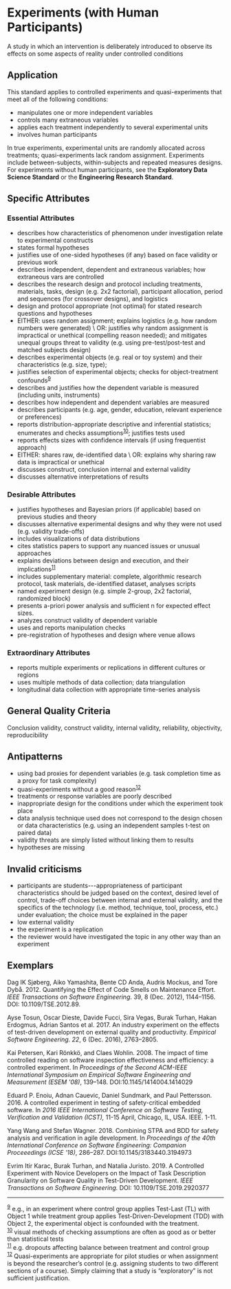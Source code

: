 # Experiments (with Human Participants) 
<standard name="Experiments (with Human Participants)">

A study in which an intervention is deliberately introduced to observe
its effects on some aspects of reality under controlled conditions

## Application 

This standard applies to controlled experiments and quasi-experiments
that meet all of the following conditions:

-   manipulates one or more independent variables
-   controls many extraneous variables
-   applies each treatment independently to several experimental units
-   involves human participants

In true experiments, experimental units are randomly allocated across
treatments; quasi-experiments lack random assignment. Experiments
include between-subjects, within-subjects and repeated measures designs.
For experiments without human participants, see the **Exploratory Data
Science Standard** or the **Engineering Research Standard**.

## Specific Attributes 

### Essential Attributes
<checklist name="Essential">

-	describes how characteristics of phenomenon under investigation relate to experimental constructs
-	states formal hypotheses
-	justifies use of one-sided hypotheses (if any) based on face validity or previous work
-	describes independent, dependent and extraneous variables; how extraneous vars are controlled
-	describes the research design and protocol including treatments, materials, tasks, design (e.g. 2x2 factorial), participant allocation, period and sequences (for crossover designs), and logistics
-	design and protocol appropriate (not optimal) for stated research questions and hypotheses
-	EITHER: uses random assignment; explains logistics (e.g. how random numbers were generated)  \ OR: justifies why random assignment is impractical or unethical (compelling reason needed); and mitigates unequal groups threat to validity (e.g. using pre-test/post-test and matched subjects design)
-	describes experimental objects (e.g. real or toy system) and their characteristics (e.g. size, type);
-	justifies selection of experimental objects; checks for object-treatment confounds<sup>[9](#myfootnote9)</sup>
-	describes and justifies how the dependent variable is measured (including units, instruments)
-	describes how independent and dependent variables are measured
-	describes participants (e.g. age, gender, education, relevant experience or preferences)
-	reports distribution-appropriate descriptive and inferential statistics; enumerates and checks assumptions<sup>[10](#myfootnote10)</sup>; justifies tests used
-	reports effects sizes with confidence intervals (if using frequentist approach)
-	EITHER: shares raw, de-identified data  \ OR: explains why sharing raw data is impractical or unethical
-	discusses construct, conclusion internal and external validity
-	discusses alternative interpretations of results
</checklist>
     
### Desirable Attributes
<checklist name="Desirable">

-	justifies hypotheses and Bayesian priors (if applicable) based on previous studies and theory
-	discusses alternative experimental designs and why they were not used (e.g. validity trade-offs)
-	includes visualizations of data distributions
-	cites statistics papers to support any nuanced issues or unusual approaches
-	explains deviations between design and execution, and their implications<sup>[11](#myfootnote11)</sup>
-	includes supplementary material: complete, algorithmic research protocol, task materials, de-identified dataset, analyses scripts
-	named experiment design (e.g. simple 2-group, 2x2 factorial, randomized block)
-	presents a-priori power analysis and sufficient n for expected effect sizes.
-	analyzes construct validity of dependent variable
-	uses and reports manipulation checks
-	pre-registration of hypotheses and design where venue allows
</checklist>
     
### Extraordinary Attributes
<checklist name="Extraordinary">

-   reports multiple experiments or replications in different cultures or regions
-	uses multiple methods of data collection; data triangulation
-	longitudinal data collection with appropriate time-series analysis
</checklist>

## General Quality Criteria 

Conclusion validity, construct validity, internal validity, reliability,
objectivity, reproducibility

## Antipatterns 

-   using bad proxies for dependent variables (e.g. task completion time
    as a proxy for task complexity)
-   quasi-experiments without a good reason<sup>[12](#myfootnote12)</sup>
-   treatments or response variables are poorly described
-   inappropriate design for the conditions under which the experiment
    took place
-   data analysis technique used does not correspond to the design
    chosen or data characteristics (e.g. using an independent samples
    t-test on paired data)
-   validity threats are simply listed without linking them to results
-   hypotheses are missing

## Invalid criticisms

-   participants are students---appropriateness of participant
    characteristics should be judged based on the context, desired level
    of control, trade-off choices between internal and external
    validity, and the specifics of the technology (i.e. method,
    technique, tool, process, etc.) under evaluation; the choice must be
    explained in the paper
-   low external validity
-   the experiment is a replication
-   the reviewer would have investigated the topic in any other way than
    an experiment

## Exemplars

Dag IK Sjøberg, Aiko Yamashita, Bente CD Anda, Audris Mockus, and Tore
Dybå. 2012. Quantifying the Effect of Code Smells on Maintenance Effort.
*IEEE Transactions on Software Engineering*. 39, 8 (Dec. 2012),
1144–1156. DOI: 10.1109/TSE.2012.89.

Ayse Tosun, Oscar Dieste, Davide Fucci, Sira Vegas, Burak Turhan, Hakan
Erdogmus, Adrian Santos et al. 2017. An industry experiment on the
effects of test-driven development on external quality and productivity.
*Empirical Software Engineering*. *22*, 6 (Dec. 2016), 2763–2805.

Kai Petersen, Kari Rönkkö, and Claes Wohlin. 2008. The impact of time
controlled reading on software inspection effectiveness and efficiency:
a controlled experiment. In *Proceedings of the Second ACM-IEEE
International Symposium on Empirical Software Engineering and
Measurement (ESEM '08)*, 139–148. DOI:10.1145/1414004.1414029

Eduard P. Enoiu, Adnan Cauevic, Daniel Sundmark, and Paul Pettersson.
2016. A controlled experiment in testing of safety-critical embedded
software. In *2016 IEEE International Conference on Software Testing,
Verification and Validation (ICST),* 11-15 April, Chicago, IL, USA.
IEEE. 1-11.

Yang Wang and Stefan Wagner. 2018. Combining STPA and BDD for safety
analysis and verification in agile development. In *Proceedings of the
40th International Conference on Software Engineering: Companion
Proceeedings (ICSE '18)*, 286–287. DOI:10.1145/3183440.3194973

Evrim Itir Karac, Burak Turhan, and Natalia Juristo. 2019. A Controlled
Experiment with Novice Developers on the Impact of Task Description
Granularity on Software Quality in Test-Driven Development. *IEEE
Transactions on Software Engineering.* DOI: 10.1109/TSE.2019.2920377
</standard>

---
<sup>[9](#myfootnote9)</sup> e.g., in an experiment where control group applies Test-Last (TL) with Object 1 while treatment group applies Test-Driven-Development (TDD) with Object 2, the experimental object is confounded with the treatment.  
<sup>[10](#myfootnote10)</sup> visual methods of checking assumptions are often as good as or better than statistical tests  
<sup>[11](#myfootnote11)</sup> e.g. dropouts affecting balance between treatment and control group  
<sup>[12](#myfootnote12)</sup> Quasi-experiments are appropriate for pilot studies or when assignment is beyond the researcher’s control (e.g. assigning students to two different sections of a course). Simply claiming that a study is “exploratory” is not sufficient justification. 